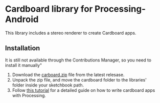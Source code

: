 # Cardboard library for Processing-Android

This library includes a stereo renderer to create Cardboard apps.

## Installation

It is still not available through the Contributions Manager, so you need to install it manually"

1. Download the [carboard.zip](https://github.com/codeanticode/processing-cardboard/releases/download/latest/cardboard.zip) file from the latest relesase.
2. Unpack the zip file, and move the cardboard folder to the libraries' folder inside your sketchbook path.
3. Follow [this tutorial](http://android.processing.org/tutorials/cardboard_intro/index.html) for a detailed guide on how to write cardboard apps with Processing.


